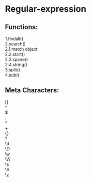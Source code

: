 # Regular-expression
## Functions:
1.findall()   
2.search()    
    2.1.match object   
    2.2.start()     
    2.3.spane()   
    2.4.string()   
3.split()     
4.sub()      

## Meta Characters:
[]  
^  
$  
.     
*   
+   
{}   
?   
\d   
\D   
\w   
\W   
\s   
\S   
\z    
